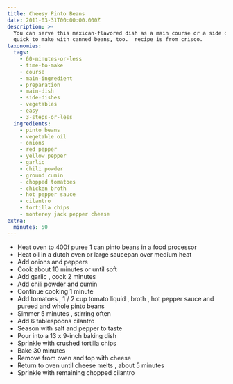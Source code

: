 ```yaml
---
title: Cheesy Pinto Beans
date: 2011-03-31T00:00:00.000Z
description: >-
  You can serve this mexican-flavored dish as a main course or a side dish. 
  quick to make with canned beans, too.  recipe is from crisco.
taxonomies:
  tags:
    - 60-minutes-or-less
    - time-to-make
    - course
    - main-ingredient
    - preparation
    - main-dish
    - side-dishes
    - vegetables
    - easy
    - 3-steps-or-less
  ingredients:
    - pinto beans
    - vegetable oil
    - onions
    - red pepper
    - yellow pepper
    - garlic
    - chili powder
    - ground cumin
    - chopped tomatoes
    - chicken broth
    - hot pepper sauce
    - cilantro
    - tortilla chips
    - monterey jack pepper cheese
extra:
  minutes: 50
---
```

 - Heat oven to 400f puree 1 can pinto beans in a food processor
 - Heat oil in a dutch oven or large saucepan over medium heat
 - Add onions and peppers
 - Cook about 10 minutes or until soft
 - Add garlic , cook 2 minutes
 - Add chili powder and cumin
 - Continue cooking 1 minute
 - Add tomatoes , 1 / 2 cup tomato liquid , broth , hot pepper sauce and pureed and whole pinto beans
 - Simmer 5 minutes , stirring often
 - Add 6 tablespoons cilantro
 - Season with salt and pepper to taste
 - Pour into a 13 x 9-inch baking dish
 - Sprinkle with crushed tortilla chips
 - Bake 30 minutes
 - Remove from oven and top with cheese
 - Return to oven until cheese melts , about 5 minutes
 - Sprinkle with remaining chopped cilantro
